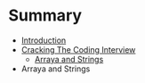 # Summary

* [Introduction](README.md)
* [Cracking The Coding Interview](chapter1.md)
   * [Arraya and Strings](arraya_and_strings.md)
* Arraya and Strings

